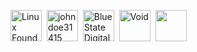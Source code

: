 [<img src="https://github.com/linuxfoundation.png" title="Linux Foundation" height="50">](https://github.com/linuxfoundation)&nbsp;
[<img src="https://github.com/johndoe31415.png" title="johndoe31415" height="50">](https://github.com/eluer/eos)&nbsp;
[<img src="https://github.com/bsd.png" title="Blue State Digital" height="50">](https://github.com/bsd)&nbsp;
[<img src="https://github.com/kernel-stable.png" title="Void" height="50">](https://github.com/eluer/eos)&nbsp;
[<img src="https://github.com/tradious.png" title="" height="50">](https://github.com/eluer/eos)&nbsp;
